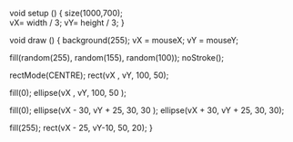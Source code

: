 void setup () {
  size(1000,700);  
vX= width / 3;
vY= height / 3;
}

void draw () {
  background(255);
  vX = mouseX;
  vY = mouseY;
  
fill(random(255), random(155), random(100));
noStroke();

rectMode(CENTRE);
rect(vX , vY, 100, 50);

fill(0);
ellipse(vX , vY, 100, 50 );

fill(0);
ellipse(vX - 30, vY + 25, 30, 30 );
ellipse(vX + 30, vY + 25, 30, 30);

fill(255);
rect(vX - 25, vY-10, 50, 20);
}
